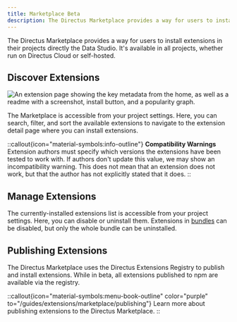 ```yaml
---
title: Marketplace Beta
description: The Directus Marketplace provides a way for users to install extensions in their projects directly the Data Studio.
---
```


The Directus Marketplace provides a way for users to install extensions in their projects directly the Data Studio. It's available in all projects, whether run on Directus Cloud or self-hosted.

## Discover Extensions

![An extension page showing the key metadata from the home, as well as a readme with a screenshot, install button, and a popularity graph.](https://product-team.directus.app/assets/98118508-cea1-487c-a57b-ea7a44fb44ff.png)

The Marketplace is accessible from your project settings. Here, you can search, filter, and sort the available extensions to navigate to the extension detail page where you can install extensions.

::callout{icon="material-symbols:info-outline"}
**Compatibility Warnings**  
Extension authors must specify which versions the extensions have been tested to work with. If authors don't update this value, we may show an incompatibility warning. This does not mean that an extension does not work, but that the author has not explicitly stated that it does.
::

## Manage Extensions

The currently-installed extensions list is accessible from your project settings. Here, you can disable or uninstall them. Extensions in [bundles](/extensions/bundles) can be disabled, but only the whole bundle can be uninstalled.

## Publishing Extensions

The Directus Marketplace uses the Directus Extensions Registry to publish and install extensions. While in beta, all extensions published to npm are available via the registry.

::callout{icon="material-symbols:menu-book-outline" color="purple" to="/guides/extensions/marketplace/publishing"}
Learn more about publishing extensions to the Directus Marketplace.
::
